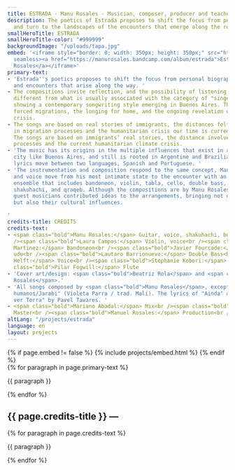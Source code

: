 ```yaml
---
title: ESTRADA - Manu Rosales - Musician, composer, producer and teacher
description: The poetics of Estrada proposes to shift the focus from personal biography
  and turn to the landscapes of the encounters that emerge along the road.
smallHeroTitle: ESTRADA
smallHeroTitle-color: "#999999"
backgroundImage: "/uploads/tapa.jpg"
embed: '<iframe style="border: 0; width: 350px; height: 350px;" src="https://bandcamp.com/EmbeddedPlayer/album=1706411445/size=large/bgcol=333333/linkcol=ffffff/minimal=true/transparent=true/"
  seamless><a href="https://manurosales.bandcamp.com/album/estrada">Estrada by Manu
  Rosales</a></iframe>'
primary-text:
- 'Estrada''s poetics proposes to shift the focus from personal biography to the landscapes
  and encounters that arise along the way. '
- The compositions invite reflection, and the possibility of listening to a proposal
  different from what is usually associated with the category of "singer-songwriter",
  showing a contemporary songwriting style emerging in Buenos Aires. The songs evoke
  forced migrations, the longing for home, and the ongoing revelation of the climate
  crisis.
- The songs are based on real stories of immigrants, the distances felt and  involved
  in migration processes and the humanitarian crisis our time is currently going through.
  The songs are based on immigrants’ real stories, the distance involved in migration
  processes and the current humanitarian climate crisis.
- 'The music has its origins in the multiple influences that exist in a cosmopolitan
  city like Buenos Aires, and still is rooted in Argentine and Brazilian folk. The
  lyrics move between two languages, Spanish and Portuguese. '
- 'The instrumentation and composition respond to the same concept, Manu''s guitar
  and voice move from his most intimate state to the encounter with an unconventional
  ensemble that includes bandoneon, violin, tabla, cello, double bass, electric guitar,
  shakuhachi, and qraqeb. Although the compositions are by Manu Rosales, each of the
  guest musicians contributed ideas to the arrangements, bringing not only their musicality,
  but also their cultural influences.

'
credits-title: CREDITS
credits-text:
- <span class="bold">Manu Rosales:</span> Guitar, voice, shakuhachi, bombo, qraqeb<br
  /><span class="bold">Laura Campos:</span> Violin, voice<br /><span class="bold">Francisco
  Martinez:</span> Bandoneon<br /><span class="bold">Javier Fourcade:</span> Tabla,
  udu<br /><span class="bold">Lautaro Barrionuevo:</span> Double Bass<br /><span class="bold">Helena
  Helft:</span> Voice<br /><span class="bold">Stephanie Kobori:</span> Voice<br /><span
  class="bold">Pilar Fogwill:</span> Flute
- 'Cover art/design: <span class="bold">Beatriz Rola</span> and <span class="bold">Lucía
  Rosales</span>.'
- 'All songs composed by <span class="bold">Manu Rosales</span>, except "Jardines
  humanos/Jarabi" (Violeta Parra / trad. Mali). The lyrics of "Ainda" and "Sonho sem
  ver Terra" by Pavel Tavares. '
- <span class="bold">Mariano Abadal:</span> Mix<br /><span class="bold">Diego Guerrero:</span>
  Master<br /><span class="bold">Manuel Rosales:</span> Production<br />
altLang: "/projects/estrada"
language: en
layout: projects
---
```


<section>
    {% if page.embed != false %}
        {% include projects/embed.html %}
    {% endif %}
    <div>
        {% for paragraph in page.primary-text %}
            <p>
                {{ paragraph }}
            </p>
        {% endfor %}
    </div>
    <h2>
        {{ page.credits-title }} —
    </h2>
    <div>
        {% for paragraph in page.credits-text %}
            <p>
                {{ paragraph }}
            </p>
        {% endfor %}
    </div>
</section>